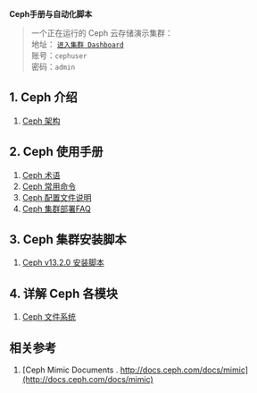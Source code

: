 **Ceph手册与自动化脚本**  

>	一个正在运行的 Ceph 云存储演示集群：   
>	地址： [`进入集群 Dashboard`](https://ec2-52-82-18-87.cn-northwest-1.compute.amazonaws.com.cn:8092)   
>	账号：`cephuser`  
>	密码：`admin`  

## 1. Ceph 介绍
1. [Ceph 架构](./architecture.md)

## 2. Ceph 使用手册
1. [Ceph 术语](./terminology.md)
1. [Ceph 常用命令](./ceph_cmd.md)
1. [Ceph 配置文件说明](./ceph_config.md)
1. [Ceph 集群部署FAQ](./ceph-deploy_FAQ.md)

## 3. Ceph 集群安装脚本
1. [Ceph v13.2.0 安装脚本](./ceph_cluster-local_v13.2.0)

## 4. 详解 Ceph 各模块 
1. [Ceph 文件系统](./cephFS.md)

## 相关参考
1. [Ceph Mimic Documents . http://docs.ceph.com/docs/mimic](http://docs.ceph.com/docs/mimic)